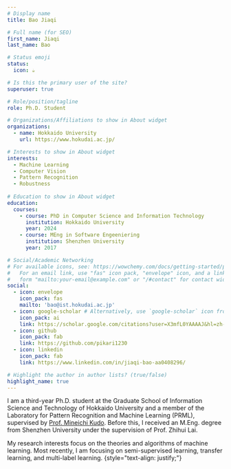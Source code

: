 ```yaml
---
# Display name
title: Bao Jiaqi

# Full name (for SEO)
first_name: Jiaqi
last_name: Bao

# Status emoji
status:
  icon: ☕️

# Is this the primary user of the site?
superuser: true

# Role/position/tagline
role: Ph.D. Student

# Organizations/Affiliations to show in About widget
organizations:
  - name: Hokkaido University
    url: https://www.hokudai.ac.jp/

# Interests to show in About widget
interests:
  - Machine Learning
  - Computer Vision
  - Pattern Recognition
  - Robustness
    
# Education to show in About widget
education:
  courses:
    - course: PhD in Computer Science and Information Technology 
      institution: Hokkaido University
      year: 2024
    - course: MEng in Software Engeeniering
      institution: Shenzhen University
      year: 2017

# Social/Academic Networking
# For available icons, see: https://wowchemy.com/docs/getting-started/page-builder/#icons
#   For an email link, use "fas" icon pack, "envelope" icon, and a link in the
#   form "mailto:your-email@example.com" or "/#contact" for contact widget.
social:
  - icon: envelope
    icon_pack: fas
    mailto: 'bao@ist.hokudai.ac.jp'
  - icon: google-scholar # Alternatively, use `google-scholar` icon from `ai` icon pack
    icon_pack: ai
    link: https://scholar.google.com/citations?user=X3mfL0YAAAAJ&hl=zh-CN
  - icon: github
    icon_pack: fab
    link: https://github.com/pikari1230
  - icon: linkedin
    icon_pack: fab
    link: https://www.linkedin.com/in/jiaqi-bao-aa0408296/

# Highlight the author in author lists? (true/false)
highlight_name: true
---
```


I am a third-year Ph.D. student at the Graduate School of Information Science and Technology of Hokkaido University and a member of the Laboratory for Pattern Recognition and Machine Learning (PRML), supervised by <a href="https://prml.main.ist.hokudai.ac.jp/mineichi-kudo/">Prof. Mineichi Kudo</a>. Before this, I received an M.Eng. degree from Shenzhen University under the supervision of <a hred="https://www.scholat.com/laizhihui">Prof. Zhihui Lai</a>. 

My research interests focus on the theories and algorithms of machine learning. Most recently, I am focusing on semi-supervised learning, transfer learning, and multi-label learning.
{style="text-align: justify;"}

